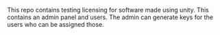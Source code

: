 This repo contains testing licensing for software made using unity. This contains an admin panel and users. The admin can generate keys for the users who can be assigned those.
